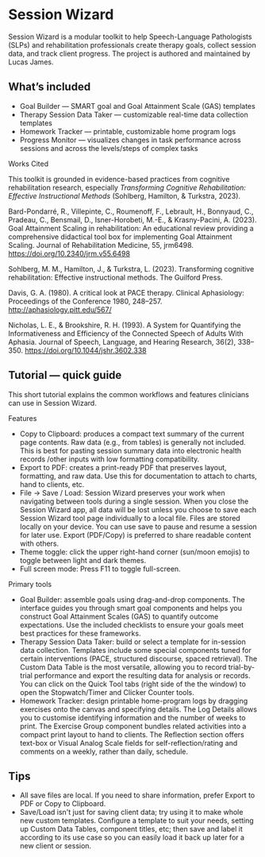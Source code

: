 # Session Wizard

Session Wizard is a modular toolkit to help Speech-Language Pathologists (SLPs) and rehabilitation professionals create therapy goals, collect session data, and track client progress. The project is authored and maintained by Lucas James.

## What’s included

- Goal Builder — SMART goal and Goal Attainment Scale (GAS) templates
- Therapy Session Data Taker — customizable real-time data collection templates
- Homework Tracker — printable, customizable home program logs
- Progress Monitor — visualizes changes in task performance across sessions and across the levels/steps of complex tasks

Works Cited

This toolkit is grounded in evidence-based practices from cognitive rehabilitation research, especially *Transforming Cognitive Rehabilitation: Effective Instructional Methods* (Sohlberg, Hamilton, & Turkstra, 2023).

Bard-Pondarré, R., Villepinte, C., Roumenoff, F., Lebrault, H., Bonnyaud, C., Pradeau, C., Bensmail, D., Isner-Horobeti, M.-E., & Krasny-Pacini, A. (2023). Goal Attainment Scaling in rehabilitation: An educational review providing a comprehensive didactical tool box for implementing Goal Attainment Scaling. Journal of Rehabilitation Medicine, 55, jrm6498. https://doi.org/10.2340/jrm.v55.6498

Sohlberg, M. M., Hamilton, J., & Turkstra, L. (2023). Transforming cognitive rehabilitation: Effective instructional methods. The Guilford Press.

Davis, G. A. (1980). A critical look at PACE therapy. Clinical Aphasiology: Proceedings of the Conference 1980, 248–257. http://aphasiology.pitt.edu/567/

Nicholas, L. E., & Brookshire, R. H. (1993). A System for Quantifying the Informativeness and Efficiency of the Connected Speech of Adults With Aphasia. Journal of Speech, Language, and Hearing Research, 36(2), 338–350. https://doi.org/10.1044/jshr.3602.338

## Tutorial — quick guide

This short tutorial explains the common workflows and features clinicians can use in Session Wizard.

Features
- Copy to Clipboard: produces a compact text summary of the current page contents. Raw data (e.g., from tables) is generally not included. This is best for pasting session summary data into electronic health records /other inputs with low formatting compatibility.
- Export to PDF: creates a print-ready PDF that preserves layout, formatting, and raw data. Use this for documentation to attach to charts, hand to clients, etc.
- File → Save / Load: Session Wizard preserves your work when navigating between tools during a single session. When you close the Session Wizard app, all data will be lost unless you choose to save each Session Wizard tool page individually to a local file. Files are stored locally on your device. You can use save to pause and resume a session for later use. Export (PDF/Copy) is preferred to share readable content with others. 
- Theme toggle: click the upper right-hand corner (sun/moon emojis) to toggle between light and dark themes.
- Full screen mode: Press F11 to toggle full-screen.

Primary tools
- Goal Builder: assemble goals using drag-and-drop components. The interface guides you through smart goal components and helps you construct Goal Attainment Scales (GAS) to quantify outcome expectations. Use the included checklists to ensure your goals meet best practices for these frameworks.
- Therapy Session Data Taker: build or select a template for in-session data collection. Templates include some special components tuned for certain interventions (PACE, structured discourse, spaced retrieval). The Custom Data Table is the most versatile, allowing you to record  trial-by-trial performance and export the resulting data for analysis or records. You can click on the Quick Tool tabs (right side of the the window) to open the Stopwatch/Timer and Clicker Counter tools.
- Homework Tracker: design printable home-program logs by dragging exercises onto the canvas and specifying details. The Log Details allows you to customise identifying information and the number of weeks to print. The Exercise Group component bundles related activities into a compact print layout to hand to clients. The Reflection section offers text-box or Visual Analog Scale fields for self-reflection/rating and comments on a weekly, rather than daily, schedule.

Tips
- 
- All save files are local. If you need to share information, prefer Export to PDF or Copy to Clipboard.
- Save/Load isn't just for saving client data; try using it to make whole new custom templates. Configure a template to suit your needs, setting up Custom Data Tables, component titles, etc; then save and label it according to its use case so you can easily load it back up later for a new client or session.